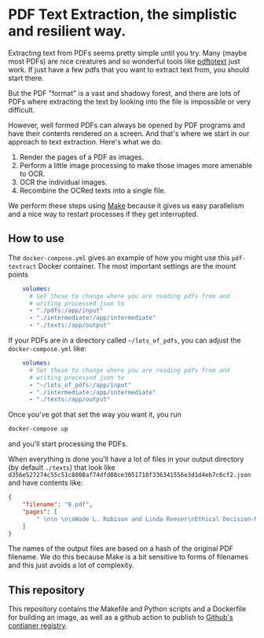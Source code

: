 # PDF Text Extraction, the simplistic and resilient way.

Extracting text from PDFs seems pretty simple until you try. Many (maybe most PDFs) are nice creatures and so wonderful tools like [pdftotext](https://en.wikipedia.org/wiki/Pdftotext) just work. If just have a few pdfs that you want to extract text from, you should start there.

But the PDF "format" is a vast and shadowy forest, and there are lots of PDFs where extracting the text by looking into the file is impossible or very difficult.

However, well formed PDFs can always be opened by PDF programs and have their contents rendered on a screen. And that's where we start in our approach to text extraction. Here's what we do.

1. Render the pages of a PDF as images.
2. Perform a little image processing to make those images more amenable to OCR.
3. OCR the individual images.
4. Recombine the OCRed texts into a single file.

We perform these steps using [Make](https://en.wikipedia.org/wiki/Make_(software)) because it gives us easy parallelism and a nice way to restart processes if they get interrupted.

## How to use

The `docker-compose.yml` gives an example of how you might use this `pdf-textract` Docker container. The most important settings are the mount points

```yml
    volumes:
      # Set these to change where you are reading pdfs from and
      # writing processed json to
      - "./pdfs:/app/input"
      - "./intermediate:/app/intermediate"
      - "./texts:/app/output"
```

If your PDFs are in a directory called `~/lots_of_pdfs`, you can adjust the `docker-compose.yml` like:

```yml
    volumes:
      # Set these to change where you are reading pdfs from and
      # writing processed json to
      - "~/lots_of_pdfs:/app/input"
      - "./intermediate:/app/intermediate"
      - "./texts:/app/output"
```

Once you've got that set the way you want it, you run

```bash
docker-compose up
```

and you'll start processing the PDFs. 

When everything is done you'll have a lot of files in your output directory (by default `./texts`) that look like `d356e527274c55c51c8008af74dfd08ce3051710f336341556e3d1d4eb7c6cf2.json` and have contents like:

```json
{
    "filename": "6.pdf",
    "pages": [
        " \n\n \n\nWade L. Robison and Linda Reeser\nEthical Decision-Making in Social Work\n\nChapter 6\n\nJustice\n\nIntroduction\n1. Particular justice\n. The formal principle of justice\n. Substantive principles of justice\n. Using princ.."
    ]
}
```

The names of the output files are based on a hash of the original PDF filename. We do this because Make is a bit sensitive to forms of filenames and this just avoids a lot of complexity. 


## This repository

This repository contains the Makefile and Python scripts and a Dockerfile for building an image, as well as a github action to publish to [Github's contianer registry](https://github.com/datamade/pdf-textextract/pkgs/container/pdf-textextract).
